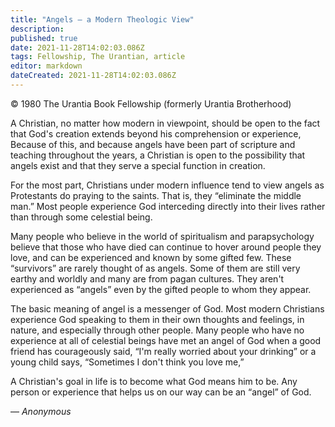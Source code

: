 ```yaml
---
title: "Angels — a Modern Theologic View"
description: 
published: true
date: 2021-11-28T14:02:03.086Z
tags: Fellowship, The Urantian, article
editor: markdown
dateCreated: 2021-11-28T14:02:03.086Z
---
```


<p class="v-card v-sheet theme--light grey lighten-3 px-2">© 1980 The Urantia Book Fellowship (formerly Urantia Brotherhood)</p>

A Christian, no matter how modern in viewpoint, should be open to the fact that God's creation extends beyond his comprehension or experience, Because of this, and because angels have been part of scripture and teaching throughout the years, a Christian is open to the possibility that angels exist and that they serve a special function in creation.

For the most part, Christians under modern influence tend to view angels as Protestants do praying to the saints. That is, they “eliminate the middle man.” Most people experience God interceding directly into their lives rather than through some celestial being.

Many people who believe in the world of spiritualism and parapsychology believe that those who have died can continue to hover around people they love, and can be experienced and known by some gifted few. These “survivors” are rarely thought of as angels. Some of them are still very earthy and worldly and many are from pagan cultures. They aren't experienced as “angels” even by the gifted people to whom they appear.

The basic meaning of angel is a messenger of God. Most modern Christians experience God speaking to them in their own thoughts and feelings, in nature, and especially through other people. Many people who have no experience at all of celestial beings have met an angel of God when a good friend has courageously said, “I'm really worried about your drinking” or a young child says, “Sometimes I don't think you love me,”

A Christian's goal in life is to become what God means him to be. Any person or experience that helps us on our way can be an “angel” of God.

— _Anonymous_